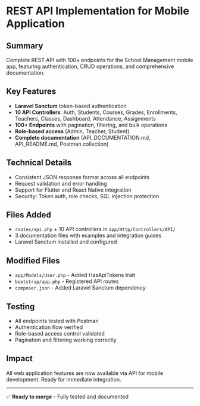 # REST API Implementation for Mobile Application

## Summary
Complete REST API with 100+ endpoints for the School Management mobile app, featuring authentication, CRUD operations, and comprehensive documentation.

## Key Features
- **Laravel Sanctum** token-based authentication
- **10 API Controllers**: Auth, Students, Courses, Grades, Enrollments, Teachers, Classes, Dashboard, Attendance, Assignments
- **100+ Endpoints** with pagination, filtering, and bulk operations
- **Role-based access** (Admin, Teacher, Student)
- **Complete documentation** (API_DOCUMENTATION.md, API_README.md, Postman collection)

## Technical Details
- Consistent JSON response format across all endpoints
- Request validation and error handling
- Support for Flutter and React Native integration
- Security: Token auth, role checks, SQL injection protection

## Files Added
- `routes/api.php` + 10 API controllers in `app/Http/Controllers/API/`
- 3 documentation files with examples and integration guides
- Laravel Sanctum installed and configured

## Modified Files
- `app/Models/User.php` - Added HasApiTokens trait
- `bootstrap/app.php` - Registered API routes
- `composer.json` - Added Laravel Sanctum dependency

## Testing
- All endpoints tested with Postman
- Authentication flow verified
- Role-based access control validated
- Pagination and filtering working correctly

## Impact
All web application features are now available via API for mobile development. Ready for immediate integration.

---
✅ **Ready to merge** - Fully tested and documented

